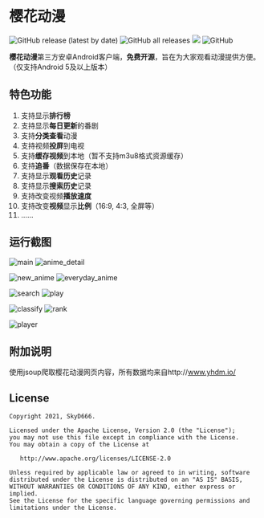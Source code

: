 # 樱花动漫

![GitHub release (latest by date)](https://img.shields.io/github/v/release/SkyD666/Imomoe) ![GitHub all releases](https://img.shields.io/github/downloads/SkyD666/Imomoe/total) ![](https://img.shields.io/badge/Android-5.0%2B-brightgreen) ![GitHub](https://img.shields.io/github/license/SkyD666/Imomoe) 

**樱花动漫**第三方安卓Android客户端，**免费开源**，旨在为大家观看动漫提供方便。（仅支持Android 5及以上版本）

## 特色功能

1. 支持显示**排行榜**
2. 支持显示**每日更新**的番剧
3. 支持**分类查看**动漫
4. 支持视频**投屏**到电视
5. 支持**缓存视频**到本地（暂不支持m3u8格式资源缓存）
6. 支持**追番**（数据保存在本地）
7. 支持显示**观看历史**记录
8. 支持显示**搜索历史**记录
9. 支持改变视频**播放速度**
10. 支持改变**视频**显示**比例**（16:9, 4:3, 全屏等）
11. ......

## 运行截图

![main](https://github.com/SkyD666/Imomoe/raw/master/screenshot/main.jpg) ![anime_detail](https://github.com/SkyD666/Imomoe/raw/master/screenshot/anime_detail.jpg)

![new_anime](https://github.com/SkyD666/Imomoe/raw/master/screenshot/new_anime.jpg) ![everyday_anime](https://github.com/SkyD666/Imomoe/raw/master/screenshot/everyday_anime.jpg) 

![search](https://github.com/SkyD666/Imomoe/raw/master/screenshot/search.jpg) ![play](https://github.com/SkyD666/Imomoe/raw/master/screenshot/play.jpg) 

![classify](https://github.com/SkyD666/Imomoe/raw/master/screenshot/classify.jpg) ![rank](https://github.com/SkyD666/Imomoe/raw/master/screenshot/rank.jpg) 

![player](https://github.com/SkyD666/Imomoe/raw/master/screenshot/player.jpg) 

## 附加说明

使用jsoup爬取樱花动漫网页内容，所有数据均来自http://www.yhdm.io/ 

## License

```
Copyright 2021, SkyD666.

Licensed under the Apache License, Version 2.0 (the "License");
you may not use this file except in compliance with the License.
You may obtain a copy of the License at

   http://www.apache.org/licenses/LICENSE-2.0

Unless required by applicable law or agreed to in writing, software
distributed under the License is distributed on an "AS IS" BASIS,
WITHOUT WARRANTIES OR CONDITIONS OF ANY KIND, either express or implied.
See the License for the specific language governing permissions and
limitations under the License.
```